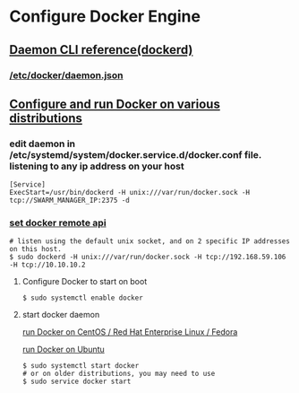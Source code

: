 # Configure Docker Engine 
## [Daemon CLI reference(dockerd)](https://docs.docker.com/engine/reference/commandline/dockerd/)
### [/etc/docker/daemon.json](https://docs.docker.com/engine/reference/commandline/dockerd//#daemon-configuration-file)

## [Configure and run Docker on various distributions](https://docs.docker.com/engine/admin/#configuring-docker)
### edit daemon in /etc/systemd/system/docker.service.d/docker.conf file. listening to any ip address on your host
```
[Service]
ExecStart=/usr/bin/dockerd -H unix:///var/run/docker.sock -H tcp://SWARM_MANAGER_IP:2375 -d
```

### [set docker remote api](https://docs.docker.com/edge/engine/reference/commandline/dockerd/#daemon-socket-option)
  
  ```
  # listen using the default unix socket, and on 2 specific IP addresses on this host.
  $ sudo dockerd -H unix:///var/run/docker.sock -H tcp://192.168.59.106 -H tcp://10.10.10.2
  ```


1. Configure Docker to start on boot
   ```
   $ sudo systemctl enable docker
   ```
2. start docker daemon 

   [run Docker on CentOS / Red Hat Enterprise Linux / Fedora](https://docs.docker.com/engine/admin/#centos--red-hat-enterprise-linux--fedora)
   
   [run Docker on Ubuntu](https://docs.docker.com/engine/admin/#ubuntu)
   
   ```
   $ sudo systemctl start docker
   # or on older distributions, you may need to use
   $ sudo service docker start
   ```
